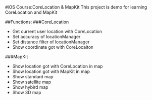 #iOS Course:CoreLocation & MapKit
This project is demo for learning CoreLocation and MapKit

##Functions:
###CoreLocation
* Get current user location with CoreLocation
* Set accuracy of locationManager
* Set distance filter of locationManager
* Show coordinate got with CoreLocaiton

###MapKit
* Show location got with CoreLocation in map
* Show location got with MapKit in map
* Show standard map
* Show satellite map
* Show hybird map
* Show 3D map